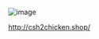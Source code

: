 ![image](https://github.com/user-attachments/assets/484d4913-41f6-4452-8e8b-35c02efcc193)


http://csh2chicken.shop/
